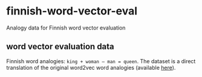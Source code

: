 # finnish-word-vector-eval
Analogy data for Finnish word vector evaluation

## word vector evaluation data
Finnish word analogies: `king + woman — man = queen`. The dataset is a direct translation of the original word2vec word analogies (available [here](https://github.com/tmikolov/word2vec/blob/master/questions-words.txt)).
